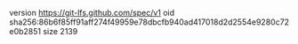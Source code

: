 version https://git-lfs.github.com/spec/v1
oid sha256:86b6f85ff91aff274f49959e78dbcfb940ad417018d2d2554e9280c72e0b2851
size 2139
